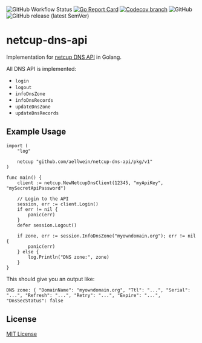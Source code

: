 ![GitHub Workflow Status](https://img.shields.io/github/actions/workflow/status/aellwein/netcup-dns-api/go.yml?branch=main)
[![Go Report Card](https://goreportcard.com/badge/github.com/aellwein/netcup-dns-api)](https://goreportcard.com/report/github.com/aellwein/netcup-dns-api)
[![Codecov branch](https://img.shields.io/codecov/c/github/aellwein/netcup-dns-api/main)](https://app.codecov.io/gh/aellwein/netcup-dns-api)
![GitHub](https://img.shields.io/github/license/aellwein/netcup-dns-api)
![GitHub release (latest SemVer)](https://img.shields.io/github/v/release/aellwein/netcup-dns-api)

netcup-dns-api
==============

Implementation for [netcup DNS API](https://www.netcup-wiki.de/wiki/DNS_API) in Golang.

All DNS API is implemented:
* ``login``
* ``logout``
* ``infoDnsZone``
* ``infoDnsRecords``
* ``updateDnsZone``
* ``updateDnsRecords``


Example Usage
-------------

```golang
import (
	"log"

	netcup "github.com/aellwein/netcup-dns-api/pkg/v1"
)

func main() {
	client := netcup.NewNetcupDnsClient(12345, "myApiKey", "mySecretApiPassword")

	// Login to the API
	session, err := client.Login()
	if err != nil {
		panic(err)
	}
	defer session.Logout()

	if zone, err := session.InfoDnsZone("myowndomain.org"); err != nil {
		panic(err)
	} else {
		log.Println("DNS zone:", zone)
	}
}
```
This should give you an output like:
```
DNS zone: { "DomainName": "myowndomain.org", "Ttl": "...", "Serial": "...", "Refresh": "...", "Retry": "...", "Expire": "...", "DnsSecStatus": false
```


License
-------

[MIT License](LICENSE)
